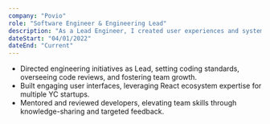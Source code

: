 ```yaml
---
company: "Povio"
role: "Software Engineer & Engineering Lead"
description: "As a Lead Engineer, I created user experiences and systems for multiple YC startups. I led engineering projects, set coding standards, and managed code reviews. I also helped the team grow and mentored developers through knowledge-sharing and feedback."
dateStart: "04/01/2022"
dateEnd: "Current"
---
```


- Directed engineering initiatives as Lead, setting coding standards, overseeing code reviews, and fostering team growth.
- Built engaging user interfaces, leveraging React ecosystem expertise for multiple YC startups.
- Mentored and reviewed developers, elevating team skills through knowledge-sharing and targeted feedback.
